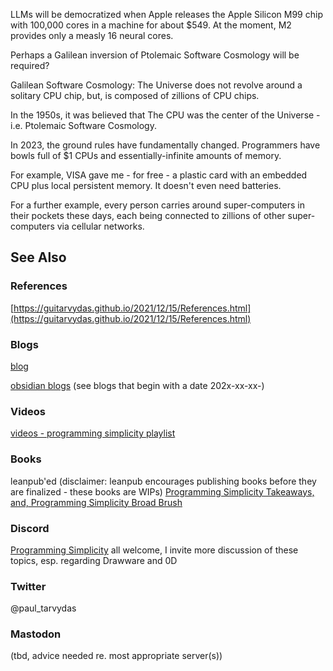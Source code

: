 LLMs will be democratized when Apple releases the Apple Silicon M99 chip with 100,000 cores in a machine for about $549.  At the moment, M2 provides only a measly 16 neural cores.  

Perhaps a Galilean inversion of Ptolemaic Software Cosmology will be required? 

Galilean Software Cosmology: The Universe does not revolve around a solitary CPU chip, but, is composed of zillions of CPU chips.  

In the 1950s, it was believed that The CPU was the center of the Universe - i.e. Ptolemaic Software Cosmology. 

In 2023, the ground rules have fundamentally changed.  Programmers have bowls full of $1 CPUs and essentially-infinite amounts of memory. 

For example, VISA gave me - for free - a plastic card with an embedded CPU plus local persistent memory. It doesn't even need batteries.  

For a further example, every person carries around super-computers in their pockets these days, each being connected to zillions of other super-computers via cellular networks.


## See Also

### References

[https://guitarvydas.github.io/2021/12/15/References.html](https://guitarvydas.github.io/2021/12/15/References.html)

### Blogs
[blog](https://guitarvydas.github.io/)

[obsidian blogs](https://publish.obsidian.md/programmingsimplicity) (see blogs that begin with a date 202x-xx-xx-)
### Videos
[videos - programming simplicity playlist](https://www.youtube.com/@programmingsimplicity2980)
### Books
leanpub'ed (disclaimer: leanpub encourages publishing books before they are finalized - these books are WIPs)
[Programming Simplicity Takeaways, and, Programming Simplicity Broad Brush](https://leanpub.com/u/paul-tarvydas)
### Discord
[Programming Simplicity](https://discord.gg/Jjx62ypR) all welcome, I invite more discussion of these topics, esp. regarding Drawware and 0D
### Twitter
@paul_tarvydas
### Mastodon
(tbd, advice needed re. most appropriate server(s))

<script src="https://utteranc.es/client.js" 
        repo="guitarvydas/guitarvydas.github.io" 
        issue-term="pathname" 
        theme="github-light" 
        crossorigin="anonymous" 
        async> 
</script> 
